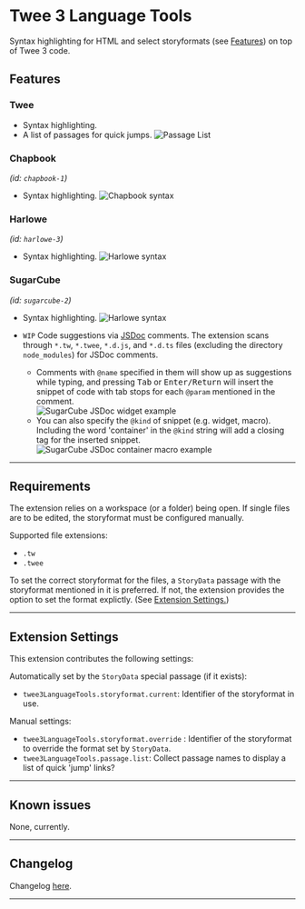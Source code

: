 # Twee 3 Language Tools

Syntax highlighting for HTML and select storyformats (see [Features](#features)) on top of Twee 3 code.

## **Features**

### Twee
- Syntax highlighting.
- A list of passages for quick jumps.
    ![Passage List](https://imgur.com/3WObntl.png)

### Chapbook
*(id: `chapbook-1`)*
- Syntax highlighting.
    ![Chapbook syntax](https://imgur.com/0SmpnBT.png)

### Harlowe
*(id: `harlowe-3`)*
- Syntax highlighting.
    ![Harlowe syntax](https://imgur.com/XTWOyHP.png)

### SugarCube
*(id: `sugarcube-2`)*
- Syntax highlighting.
    ![Harlowe syntax](https://imgur.com/9Z94sM4.png)

- `WIP` Code suggestions via [JSDoc](https://jsdoc.app/) comments. The extension scans through `*.tw`, `*.twee`, `*.d.js`, and `*.d.ts` files (excluding the directory `node_modules`) for JSDoc comments.
    - Comments with `@name` specified in them will show up as suggestions while typing, and pressing <kbd>Tab</kbd> or <kbd>Enter/Return</kbd> will insert the snippet of code with tab stops for each `@param` mentioned in the comment.  
    ![SugarCube JSDoc widget example](https://imgur.com/6w0DlY1.gif)
    - You can also specify the `@kind` of snippet (e.g. widget, macro). Including the word 'container' in the `@kind` string will add a closing tag for the inserted snippet.  
    ![SugarCube JSDoc container macro example](https://imgur.com/5cXnqIw.gif)

---

## Requirements

The extension relies on a workspace (or a folder) being open. If single files are to be edited, the storyformat must be configured manually.

Supported file extensions:

- `.tw`
- `.twee`

To set the correct storyformat for the files, a `StoryData` passage with the storyformat mentioned in it is preferred. If not, the extension provides the option to set the format explictly. (See [Extension Settings.](#extension-settings))

---

## Extension Settings

This extension contributes the following settings:

Automatically set by the `StoryData` special passage (if it exists):
- `twee3LanguageTools.storyformat.current`: Identifier of the storyformat in use.

Manual settings:
- `twee3LanguageTools.storyformat.override` : Identifier of the storyformat to override the format set by `StoryData`.
- `twee3LanguageTools.passage.list`: Collect passage names to display a list of quick 'jump' links?

---

## Known issues

None, currently.

---

## Changelog

Changelog [here](CHANGELOG.md).

---